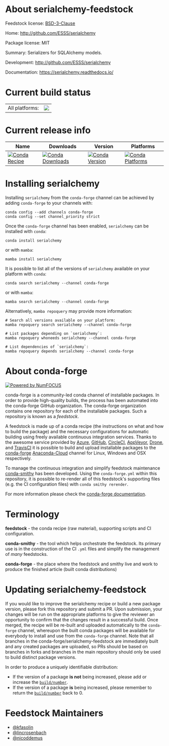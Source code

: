About serialchemy-feedstock
===========================

Feedstock license: [BSD-3-Clause](https://github.com/conda-forge/serialchemy-feedstock/blob/main/LICENSE.txt)

Home: http://github.com/ESSS/serialchemy

Package license: MIT

Summary: Serializers for SQLAlchemy models.

Development: http://github.com/ESSS/serialchemy

Documentation: https://serialchemy.readthedocs.io/

Current build status
====================


<table><tr><td>All platforms:</td>
    <td>
      <a href="https://dev.azure.com/conda-forge/feedstock-builds/_build/latest?definitionId=6530&branchName=main">
        <img src="https://dev.azure.com/conda-forge/feedstock-builds/_apis/build/status/serialchemy-feedstock?branchName=main">
      </a>
    </td>
  </tr>
</table>

Current release info
====================

| Name | Downloads | Version | Platforms |
| --- | --- | --- | --- |
| [![Conda Recipe](https://img.shields.io/badge/recipe-serialchemy-green.svg)](https://anaconda.org/conda-forge/serialchemy) | [![Conda Downloads](https://img.shields.io/conda/dn/conda-forge/serialchemy.svg)](https://anaconda.org/conda-forge/serialchemy) | [![Conda Version](https://img.shields.io/conda/vn/conda-forge/serialchemy.svg)](https://anaconda.org/conda-forge/serialchemy) | [![Conda Platforms](https://img.shields.io/conda/pn/conda-forge/serialchemy.svg)](https://anaconda.org/conda-forge/serialchemy) |

Installing serialchemy
======================

Installing `serialchemy` from the `conda-forge` channel can be achieved by adding `conda-forge` to your channels with:

```
conda config --add channels conda-forge
conda config --set channel_priority strict
```

Once the `conda-forge` channel has been enabled, `serialchemy` can be installed with `conda`:

```
conda install serialchemy
```

or with `mamba`:

```
mamba install serialchemy
```

It is possible to list all of the versions of `serialchemy` available on your platform with `conda`:

```
conda search serialchemy --channel conda-forge
```

or with `mamba`:

```
mamba search serialchemy --channel conda-forge
```

Alternatively, `mamba repoquery` may provide more information:

```
# Search all versions available on your platform:
mamba repoquery search serialchemy --channel conda-forge

# List packages depending on `serialchemy`:
mamba repoquery whoneeds serialchemy --channel conda-forge

# List dependencies of `serialchemy`:
mamba repoquery depends serialchemy --channel conda-forge
```


About conda-forge
=================

[![Powered by
NumFOCUS](https://img.shields.io/badge/powered%20by-NumFOCUS-orange.svg?style=flat&colorA=E1523D&colorB=007D8A)](https://numfocus.org)

conda-forge is a community-led conda channel of installable packages.
In order to provide high-quality builds, the process has been automated into the
conda-forge GitHub organization. The conda-forge organization contains one repository
for each of the installable packages. Such a repository is known as a *feedstock*.

A feedstock is made up of a conda recipe (the instructions on what and how to build
the package) and the necessary configurations for automatic building using freely
available continuous integration services. Thanks to the awesome service provided by
[Azure](https://azure.microsoft.com/en-us/services/devops/), [GitHub](https://github.com/),
[CircleCI](https://circleci.com/), [AppVeyor](https://www.appveyor.com/),
[Drone](https://cloud.drone.io/welcome), and [TravisCI](https://travis-ci.com/)
it is possible to build and upload installable packages to the
[conda-forge](https://anaconda.org/conda-forge) [Anaconda-Cloud](https://anaconda.org/)
channel for Linux, Windows and OSX respectively.

To manage the continuous integration and simplify feedstock maintenance
[conda-smithy](https://github.com/conda-forge/conda-smithy) has been developed.
Using the ``conda-forge.yml`` within this repository, it is possible to re-render all of
this feedstock's supporting files (e.g. the CI configuration files) with ``conda smithy rerender``.

For more information please check the [conda-forge documentation](https://conda-forge.org/docs/).

Terminology
===========

**feedstock** - the conda recipe (raw material), supporting scripts and CI configuration.

**conda-smithy** - the tool which helps orchestrate the feedstock.
                   Its primary use is in the construction of the CI ``.yml`` files
                   and simplify the management of *many* feedstocks.

**conda-forge** - the place where the feedstock and smithy live and work to
                  produce the finished article (built conda distributions)


Updating serialchemy-feedstock
==============================

If you would like to improve the serialchemy recipe or build a new
package version, please fork this repository and submit a PR. Upon submission,
your changes will be run on the appropriate platforms to give the reviewer an
opportunity to confirm that the changes result in a successful build. Once
merged, the recipe will be re-built and uploaded automatically to the
`conda-forge` channel, whereupon the built conda packages will be available for
everybody to install and use from the `conda-forge` channel.
Note that all branches in the conda-forge/serialchemy-feedstock are
immediately built and any created packages are uploaded, so PRs should be based
on branches in forks and branches in the main repository should only be used to
build distinct package versions.

In order to produce a uniquely identifiable distribution:
 * If the version of a package **is not** being increased, please add or increase
   the [``build/number``](https://docs.conda.io/projects/conda-build/en/latest/resources/define-metadata.html#build-number-and-string).
 * If the version of a package **is** being increased, please remember to return
   the [``build/number``](https://docs.conda.io/projects/conda-build/en/latest/resources/define-metadata.html#build-number-and-string)
   back to 0.

Feedstock Maintainers
=====================

* [@kfasolin](https://github.com/kfasolin/)
* [@lincrosenbach](https://github.com/lincrosenbach/)
* [@nicoddemus](https://github.com/nicoddemus/)


